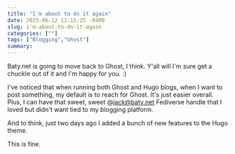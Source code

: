 ```yaml
---
title: "I'm about to do it again"
date: 2025-06-12 11:15:25 -0400
slug: i'm-about-to-do-it-again
categories: [""]
tags: ["Blogging","Ghost"]
summary: 
---
```


Baty.net is going to move back to Ghost, I think. Y'all will I'm sure get a chuckle out of it and I'm happy for you. :)

I've noticed that when running both Ghost and Hugo blogs, when I want to post something, my default is to reach for Ghost. It's just easier overall. Plus, I can have that sweet, sweet @jack@baty.net Fediverse handle that I loved but didn't want tied to my blogging platform.

And to think, just two days ago I added a bunch of new features to the Hugo theme.

This is fine.

